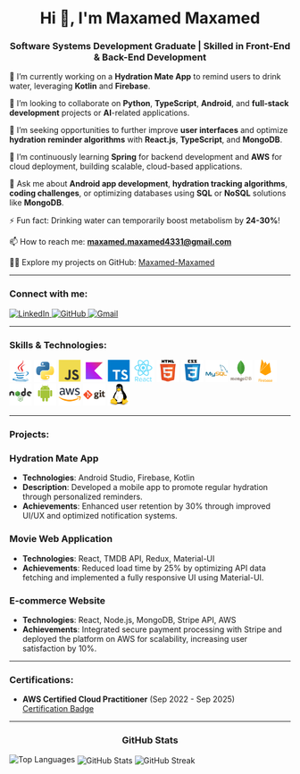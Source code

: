 <h1 align="center">Hi 👋, I'm Maxamed Maxamed</h1>
<h3 align="center">Software Systems Development Graduate | Skilled in Front-End & Back-End Development</h3>



🔭 I’m currently working on a **Hydration Mate App** to remind users to drink water, leveraging **Kotlin** and **Firebase**.

👯 I’m looking to collaborate on **Python**, **TypeScript**, **Android**, and **full-stack development** projects or **AI**-related applications.

🤝 I’m seeking opportunities to further improve **user interfaces** and optimize **hydration reminder algorithms** with **React.js**, **TypeScript**, and **MongoDB**.

🌱 I’m continuously learning **Spring** for backend development and **AWS** for cloud deployment, building scalable, cloud-based applications.

💬 Ask me about **Android app development**, **hydration tracking algorithms**, **coding challenges**, or optimizing databases using **SQL** or **NoSQL** solutions like **MongoDB**.

⚡ Fun fact: Drinking water can temporarily boost metabolism by **24-30%**!

📫 How to reach me: **maxamed.maxamed4331@gmail.com**

👨‍💻 Explore my projects on GitHub: [Maxamed-Maxamed](https://github.com/Maxamed-Maxamed)

---

<h3 align="left">Connect with me:</h3>
<p align="left">
<a href="https://www.linkedin.com/in/maxamed-maxamed-a87298151/" target="_blank">
    <img src="https://img.shields.io/badge/LinkedIn-0077B5?style=for-the-badge&logo=linkedin&logoColor=white" alt="LinkedIn"/>
</a>
<a href="https://github.com/Maxamed-Maxamed" target="_blank">
    <img src="https://img.shields.io/badge/GitHub-100000?style=for-the-badge&logo=github&logoColor=white" alt="GitHub"/>
</a>
<a href = "mailto:maxamed.maxamed4331@gmail.com">
    <img src="https://img.shields.io/badge/-Gmail-%23333?style=for-the-badge&logo=gmail&logoColor=white" alt="Gmail"/>
</a>
</p>

---

<h3 align="left">Skills & Technologies:</h3>
<p align="left">
<img src="https://raw.githubusercontent.com/devicons/devicon/master/icons/java/java-original.svg" alt="Java" width="40" height="40"/>
<img src="https://raw.githubusercontent.com/devicons/devicon/master/icons/python/python-original.svg" alt="Python" width="40" height="40"/>
<img src="https://raw.githubusercontent.com/devicons/devicon/master/icons/javascript/javascript-original.svg" alt="JavaScript" width="40" height="40"/>
<img src="https://raw.githubusercontent.com/devicons/devicon/master/icons/kotlin/kotlin-original.svg" alt="Kotlin" width="40" height="40"/>
<img src="https://raw.githubusercontent.com/devicons/devicon/master/icons/typescript/typescript-original.svg" alt="TypeScript" width="40" height="40"/>
<img src="https://raw.githubusercontent.com/devicons/devicon/master/icons/react/react-original-wordmark.svg" alt="React" width="40" height="40"/>
<img src="https://raw.githubusercontent.com/devicons/devicon/master/icons/html5/html5-original-wordmark.svg" alt="HTML" width="40" height="40"/>
<img src="https://raw.githubusercontent.com/devicons/devicon/master/icons/css3/css3-original-wordmark.svg" alt="CSS" width="40" height="40"/>
<img src="https://raw.githubusercontent.com/devicons/devicon/master/icons/mysql/mysql-original-wordmark.svg" alt="MySQL" width="40" height="40"/>
<img src="https://raw.githubusercontent.com/devicons/devicon/master/icons/mongodb/mongodb-original-wordmark.svg" alt="MongoDB" width="40" height="40"/>
<img src="https://raw.githubusercontent.com/devicons/devicon/master/icons/firebase/firebase-plain-wordmark.svg" alt="Firebase" width="40" height="40"/>
<img src="https://raw.githubusercontent.com/devicons/devicon/master/icons/nodejs/nodejs-original-wordmark.svg" alt="Node.js" width="40" height="40"/>
<img src="https://raw.githubusercontent.com/devicons/devicon/master/icons/android/android-original-wordmark.svg" alt="Android" width="40" height="40"/>
<img src="https://raw.githubusercontent.com/devicons/devicon/master/icons/amazonwebservices/amazonwebservices-original-wordmark.svg" alt="AWS" width="40" height="40"/>
<img src="https://raw.githubusercontent.com/devicons/devicon/master/icons/git/git-original-wordmark.svg" alt="Git" width="40" height="40"/>
<img src="https://raw.githubusercontent.com/devicons/devicon/master/icons/linux/linux-original.svg" alt="Linux" width="40" height="40"/>
</p>

---

<h3 align="left">Projects:</h3>

### **Hydration Mate App**
- **Technologies**: Android Studio, Firebase, Kotlin
- **Description**: Developed a mobile app to promote regular hydration through personalized reminders.
- **Achievements**: Enhanced user retention by 30% through improved UI/UX and optimized notification systems.

### **Movie Web Application**
- **Technologies**: React, TMDB API, Redux, Material-UI
- **Achievements**: Reduced load time by 25% by optimizing API data fetching and implemented a fully responsive UI using Material-UI.

### **E-commerce Website**
- **Technologies**: React, Node.js, MongoDB, Stripe API, AWS
- **Achievements**: Integrated secure payment processing with Stripe and deployed the platform on AWS for scalability, increasing user satisfaction by 10%.

---

<h3 align="left">Certifications:</h3>

- **AWS Certified Cloud Practitioner** (Sep 2022 - Sep 2025)  
  [Certification Badge](https://www.credly.com/badges/e2d0eb06-a426-4a9b-aadd-a890c486a543)

---
<h3 align="center">GitHub Stats</h3>

<img align="center right" height="180em" src="https://github-readme-stats.vercel.app/api/top-langs/?username=Maxamed-Maxamed&layout=compact&theme=tokyonight" alt="Top Languages" />

<img align="center" height="180em" src="https://github-readme-stats.vercel.app/api?username=Maxamed-Maxamed&show_icons=true&locale=en&theme=tokyonight" alt="GitHub Stats" />

<img align="center" height="180em" src="https://github-readme-streak-stats.herokuapp.com/?user=Maxamed-Maxamed&theme=tokyonight" alt="GitHub Streak" />

